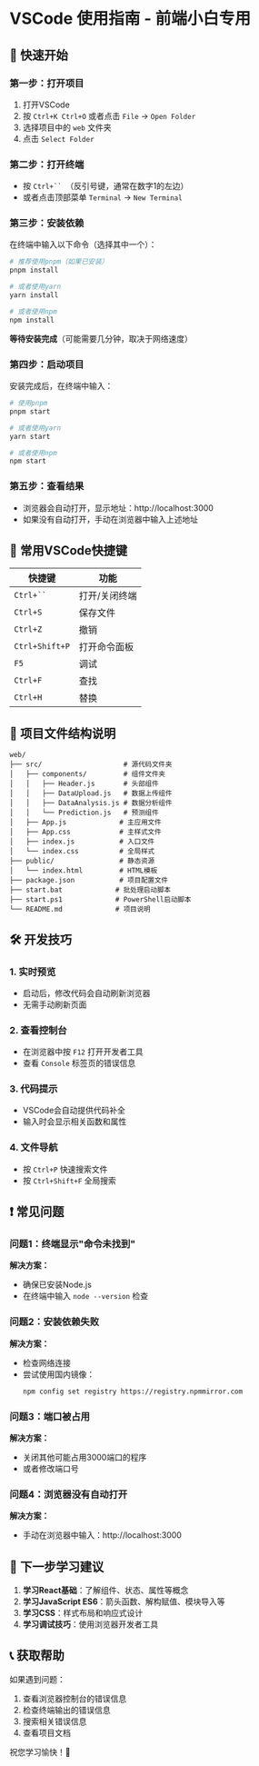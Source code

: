 # VSCode 使用指南 - 前端小白专用

## 🚀 快速开始

### 第一步：打开项目
1. 打开VSCode
2. 按 `Ctrl+K Ctrl+O` 或者点击 `File` → `Open Folder`
3. 选择项目中的 `web` 文件夹
4. 点击 `Select Folder`

### 第二步：打开终端
- 按 `Ctrl+`` `（反引号键，通常在数字1的左边）
- 或者点击顶部菜单 `Terminal` → `New Terminal`

### 第三步：安装依赖
在终端中输入以下命令（选择其中一个）：

```bash
# 推荐使用pnpm（如果已安装）
pnpm install

# 或者使用yarn
yarn install

# 或者使用npm
npm install
```

**等待安装完成**（可能需要几分钟，取决于网络速度）

### 第四步：启动项目
安装完成后，在终端中输入：

```bash
# 使用pnpm
pnpm start

# 或者使用yarn
yarn start

# 或者使用npm
npm start
```

### 第五步：查看结果
- 浏览器会自动打开，显示地址：http://localhost:3000
- 如果没有自动打开，手动在浏览器中输入上述地址

## 🔧 常用VSCode快捷键

| 快捷键 | 功能 |
|--------|------|
| `Ctrl+`` ` | 打开/关闭终端 |
| `Ctrl+S` | 保存文件 |
| `Ctrl+Z` | 撤销 |
| `Ctrl+Shift+P` | 打开命令面板 |
| `F5` | 调试 |
| `Ctrl+F` | 查找 |
| `Ctrl+H` | 替换 |

## 📁 项目文件结构说明

```
web/
├── src/                    # 源代码文件夹
│   ├── components/         # 组件文件夹
│   │   ├── Header.js       # 头部组件
│   │   ├── DataUpload.js   # 数据上传组件
│   │   ├── DataAnalysis.js # 数据分析组件
│   │   └── Prediction.js   # 预测组件
│   ├── App.js             # 主应用文件
│   ├── App.css            # 主样式文件
│   ├── index.js           # 入口文件
│   └── index.css          # 全局样式
├── public/                # 静态资源
│   └── index.html         # HTML模板
├── package.json           # 项目配置文件
├── start.bat             # 批处理启动脚本
├── start.ps1             # PowerShell启动脚本
└── README.md             # 项目说明
```

## 🛠️ 开发技巧

### 1. 实时预览
- 启动后，修改代码会自动刷新浏览器
- 无需手动刷新页面

### 2. 查看控制台
- 在浏览器中按 `F12` 打开开发者工具
- 查看 `Console` 标签页的错误信息

### 3. 代码提示
- VSCode会自动提供代码补全
- 输入时会显示相关函数和属性

### 4. 文件导航
- 按 `Ctrl+P` 快速搜索文件
- 按 `Ctrl+Shift+F` 全局搜索

## ❗ 常见问题

### 问题1：终端显示"命令未找到"
**解决方案：**
- 确保已安装Node.js
- 在终端中输入 `node --version` 检查

### 问题2：安装依赖失败
**解决方案：**
- 检查网络连接
- 尝试使用国内镜像：
  ```bash
  npm config set registry https://registry.npmmirror.com
  ```

### 问题3：端口被占用
**解决方案：**
- 关闭其他可能占用3000端口的程序
- 或者修改端口号

### 问题4：浏览器没有自动打开
**解决方案：**
- 手动在浏览器中输入：http://localhost:3000

## 🎯 下一步学习建议

1. **学习React基础**：了解组件、状态、属性等概念
2. **学习JavaScript ES6**：箭头函数、解构赋值、模块导入等
3. **学习CSS**：样式布局和响应式设计
4. **学习调试技巧**：使用浏览器开发者工具

## 📞 获取帮助

如果遇到问题：
1. 查看浏览器控制台的错误信息
2. 检查终端输出的错误信息
3. 搜索相关错误信息
4. 查看项目文档

祝您学习愉快！🎉
